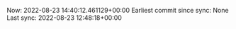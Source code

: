 Now: 2022-08-23 14:40:12.461129+00:00 Earliest commit since sync: None Last sync: 2022-08-23 12:48:18+00:00
